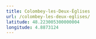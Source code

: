 ```yaml
---
title: Colombey-les-Deux-Églises
url: /colombey-les-deux-eglises/
latitude: 48.223005300000004
longitude: 4.8873124
---
```


